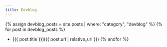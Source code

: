 ```yaml
---
title: Devblog
---
```


{% assign devblog_posts = site.posts | where: "category", "devblog" %}
{% for post in devblog_posts %}
  * [{{ post.title }}]({{ post.url | relative_url }})
{% endfor %}
